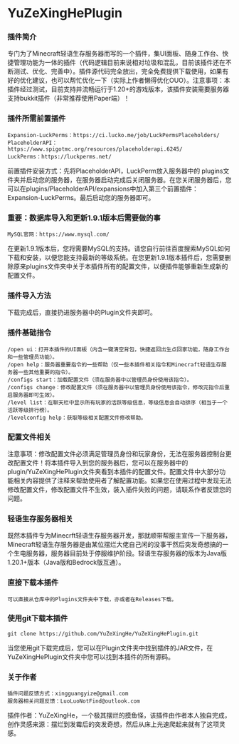 # YuZeXingHePlugin
### 插件简介
专门为了Minecraft轻语生存服务器而写的一个插件，集UI面板、随身工作台、快捷管理功能为一体的插件（代码逻辑目前来说相对垃圾和混乱，目前该插件还在不断测试、优化、完善中）。插件源代码完全放出，完全免费提供下载使用，如果有好的优化建议，也可以帮忙优化一下（实际上作者懒得优化OUO）。注意事项：本插件经过测试，目前支持并流畅运行于1.20+的游戏版本，该插件安装需要服务器支持bukkit插件（非常推荐使用Paper端）！
### 插件所需前置插件
    Expansion-LuckPerms：https://ci.lucko.me/job/LuckPermsPlaceholders/
    PlaceholderAPI：https://www.spigotmc.org/resources/placeholderapi.6245/
    LuckPerms：https://luckperms.net/
前置插件安装方式：先将PlaceholderAPI，LuckPerm放入服务器中的 plugins文件夹并启动您的服务器，在服务器启动完成后关闭服务器。在您关闭服务器后，您可以在plugins/PlaceholderAPI/expansions中加入第三个前置插件：Expansion-LuckPerms。最后启动您的服务器即可。
### 重要：数据库导入和更新1.9.1版本后需要做的事
    MySQL官网：https://www.mysql.com/
在更新1.9.1版本后，您将需要MySQL的支持。请您自行前往百度搜索MySQL如何下载和安装，以便您能支持最新的等级系统。在您更新1.9.1版本插件后，您需要删除原来plugins文件夹中关于本插件所有的配置文件，以便插件能够重新生成新的配置文件。
### 插件导入方法
下载完成后，直接扔进服务器中的Plugin文件夹即可。
### 插件基础指令
    /open ui：打开本插件的UI面板（内含一键清空背包，快捷返回出生点回家功能，随身工作台和一些管理员功能）。
    /open help：服务器重要指令的一些帮助（仅一些本插件相关指令和Minecraft轻语生存服务器一些其他重要的指令）。
    /configs start：加载配置文件（须在服务器中以管理员身份使用该指令）。
    /configs change：修改配置文件（须在服务器中以管理员身份使用该指令，修改完指令后重启服务器即可生效）。
    /level list：在聊天栏中显示所有玩家的活跃等级信息，等级信息会自动排序（相当于一个活跃等级排行榜）。
    /levelconfig help：获取等级相关配置文件修改帮助。
### 配置文件相关
注意事项：修改配置文件必须满足管理员身份和玩家身份，无法在服务器控制台更改配置文件！将本插件导入到您的服务器后，您可以在服务器中的plugin/YuZeXingHePlugin文件夹看到本插件的配置文件。配置文件中大部分功能相关内容提供了注释来帮助使用者了解配置功能。如果您在使用过程中发现无法修改配置文件，修改配置文件不生效，装入插件失败的问题，请联系作者反馈您的问题。
### 轻语生存服务器相关
既然本插件专为Minecrft轻语生存服务器开发，那就顺带帮服主宣传一下服务器，Minecraft轻语生存服务器是由某位摆烂大佬自己闲的没事干然后突发奇想搞的一个生电服务器，服务器目前处于停服维护阶段。轻语生存服务器的版本为Java版1.20.1+版本（Java版和Bedrock版互通）。
### 直接下载本插件
    可以直接从仓库中的Plugins文件夹中下载，亦或者在Releases下载。
### 使用git下载本插件
    git clone https://github.com/YuZeXingHe/YuZeXingHePlugin.git
当您使用git下载完成后，您可以在Plugin文件夹中找到插件的JAR文件，在YuZeXingHePlugin文件夹中您可以找到本插件的所有源码。
### 关于作者
    插件问题反馈方式：xingguangyize@gmail.com
    服务器相关问题反馈：LuoLuoNotFind@outlook.com
插件作者：YuZeXingHe，一个极其摆烂的摸鱼怪，该插件由作者本人独自完成，创作灵感来源：摆烂到发霉后的突发奇想，然后从床上光速爬起来就有了这项灵感。
